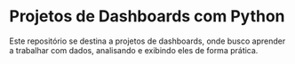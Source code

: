# Projetos de Dashboards com Python

Este repositório se destina a projetos de dashboards, onde busco aprender a trabalhar com dados, analisando e exibindo eles de forma prática.
